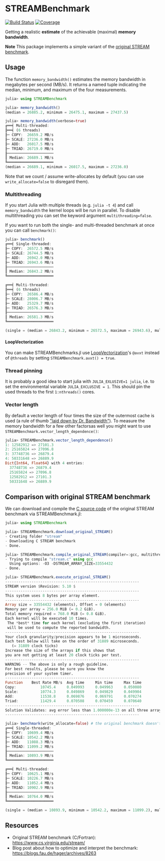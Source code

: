 # STREAMBenchmark

[![Build Status](https://github.com/crstnbr/STREAMBenchmark.jl/workflows/CI/badge.svg)](https://github.com/crstnbr/STREAMBenchmark.jl/actions)
[![Coverage](https://codecov.io/gh/crstnbr/STREAMBenchmark.jl/branch/master/graph/badge.svg)](https://codecov.io/gh/crstnbr/STREAMBenchmark.jl)

Getting a realistic **estimate** of the achievable (maximal) **memory bandwidth**.

**Note** This package implements a simple variant of the [original STREAM benchmark](https://www.cs.virginia.edu/stream/).

## Usage

The function `memory_bandwidth()` estimates the memory bandwidth in megabytes per second (MB/s). It returns a named tuple indicating the median, minimum, and maximum of the four measurements.

```julia
julia> using STREAMBenchmark

julia> memory_bandwidth()
(median = 26885.2, minimum = 26475.1, maximum = 27437.5)

julia> memory_bandwidth(verbose=true)
╔══╡ Multi-threaded:
╠══╡ (6 threads)
╟─ COPY:  26659.2 MB/s
╟─ SCALE: 27236.0 MB/s
╟─ ADD:   26017.5 MB/s
╟─ TRIAD: 26719.0 MB/s
╟─────────────────────
║ Median: 26689.1 MB/s
╚═════════════════════
(median = 26689.1, minimum = 26017.5, maximum = 27236.0)
```

Note that we count / assume write-allocates by default (you can use `write_allocate=false` to disregard them).

### Multithreading

If you start Julia with multiple threads (e.g. `julia -t 4`) and call `memory_bandwidth` the kernel loops will be run in parallel. To disable multithreading you can set the keyword argument `multithreading=false`.

If you want to run both the single- and multi-threaded benchmark at once you can call `benchmark()`:

```julia
julia> benchmark()
╔══╡ Single-threaded:
╟─ COPY:  26572.5 MB/s
╟─ SCALE: 26744.5 MB/s
╟─ ADD:   26942.0 MB/s
╟─ TRIAD: 26943.6 MB/s
╟─────────────────────
║ Median: 26843.2 MB/s
╚═════════════════════

╔══╡ Multi-threaded:
╠══╡ (6 threads)
╟─ COPY:  26586.4 MB/s
╟─ SCALE: 28006.7 MB/s
╟─ ADD:   25329.7 MB/s
╟─ TRIAD: 26576.3 MB/s
╟─────────────────────
║ Median: 26581.3 MB/s
╚═════════════════════

(single = (median = 26843.2, minimum = 26572.5, maximum = 26943.6), multi = (median = 26581.3, minimum = 25329.7, maximum = 28006.7))
```

#### LoopVectorization

You can make STREAMBenchmarks.jl use [LoopVectorization](https://github.com/JuliaSIMD/LoopVectorization.jl)'s `@avxt` instead of `@threads` by setting `STREAMBenchmark.avxt() = true`.

### Thread pinning

It is probably a good idea to start julia with `JULIA_EXLUSIVE=1 julia`, i.e. to set the environmental variable `JULIA_EXCLUSIVE = 1`. This should pin the used threads to the first `1:nthreads()` cores.

### Vector length

By default a vector length of four times the size of the outermost cache is used (a rule of thumb ["laid down by Dr. Bandwidth"](https://blogs.fau.de/hager/archives/8263)). To measure the memory bandwidth for a few other factorsas well you might want to use `STREAMBenchmark.vector_length_dependence()`:

```julia
julia> STREAMBenchmark.vector_length_dependence()
1: 12582912 => 27101.3
2: 25165824 => 27096.8
3: 37748736 => 26879.4
4: 50331648 => 26889.9
Dict{Int64, Float64} with 4 entries:
  37748736 => 26879.4
  25165824 => 27096.8
  12582912 => 27101.3
  50331648 => 26889.9
```

## Comparison with original STREAM benchmark

We can download and compile the [C source code](https://www.cs.virginia.edu/stream/FTP/Code/) of the original STREAM benchmark via STREAMBenchmark.jl:

```julia
julia> using STREAMBenchmark

julia> STREAMBenchmark.download_original_STREAM()
- Creating folder "stream"
- Downloading C STREAM benchmark
- Done.

julia> STREAMBenchmark.compile_original_STREAM(compiler=:gcc, multithreading=false)
- Trying to compile "stream.c" using gcc
  Using options: -O3 -DSTREAM_ARRAY_SIZE=33554432
- Done.

julia> STREAMBenchmark.execute_original_STREAM()
-------------------------------------------------------------
STREAM version $Revision: 5.10 $
-------------------------------------------------------------
This system uses 8 bytes per array element.
-------------------------------------------------------------
Array size = 33554432 (elements), Offset = 0 (elements)
Memory per array = 256.0 MiB (= 0.2 GiB).
Total memory required = 768.0 MiB (= 0.8 GiB).
Each kernel will be executed 10 times.
 The *best* time for each kernel (excluding the first iteration)
 will be used to compute the reported bandwidth.
-------------------------------------------------------------
Your clock granularity/precision appears to be 1 microseconds.
Each test below will take on the order of 31889 microseconds.
   (= 31889 clock ticks)
Increase the size of the arrays if this shows that
you are not getting at least 20 clock ticks per test.
-------------------------------------------------------------
WARNING -- The above is only a rough guideline.
For best results, please be sure you know the
precision of your system timer.
-------------------------------------------------------------
Function    Best Rate MB/s  Avg time     Min time     Max time
Copy:           10745.4     0.049993     0.049963     0.050080
Scale:          10774.3     0.049869     0.049829     0.049904
Add:            11538.8     0.069876     0.069791     0.070274
Triad:          11429.4     0.070508     0.070459     0.070640
-------------------------------------------------------------
Solution Validates: avg error less than 1.000000e-13 on all three arrays
-------------------------------------------------------------

julia> benchmark(write_allocate=false) # the original benchmark doesn't count / assumes the absence of write-allocates
╔══╡ Single-threaded:
╟─ COPY:  10699.4 MB/s
╟─ SCALE: 10542.2 MB/s
╟─ ADD:   11088.3 MB/s
╟─ TRIAD: 11099.2 MB/s
╟─────────────────────
║ Median: 10893.9 MB/s
╚═════════════════════

╔══╡ Multi-threaded:
╟─ COPY:  10625.1 MB/s
╟─ SCALE: 10226.7 MB/s
╟─ ADD:   11052.4 MB/s
╟─ TRIAD: 10902.9 MB/s
╟─────────────────────
║ Median: 10764.0 MB/s
╚═════════════════════

(single = (median = 10893.9, minimum = 10542.2, maximum = 11099.2), multi = (median = 10764.0, minimum = 10226.7, maximum = 11052.4))
```

## Resources

* Original STREAM benchmark (C/Fortran): https://www.cs.virginia.edu/stream/
* Blog post about how to optimize and interpret the benchmark: https://blogs.fau.de/hager/archives/8263
